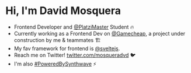 # Hi, I'm David Mosquera

- Frontend Developer and [@PlatziMaster](https://github.com/PlatziMaster) Student 🔥
- Currently working as a Frontend Dev on [@Gamecheap](https://github.com/fresh-xcraping-enchiladas), a project under construction by me & teammates 🏗️
- My fav framework for frontend is [@sveltejs](https://github.com/sveltejs).
- Reach me on Twitter! [twitter.com/mosqueradvd](https://twitter.com/mosqueradvd) 🐦
- I'm also [#PoweredBySynthwave](https://www.youtube.com/watch?v=xdQBN3jhjb8&t=3203s) ⚡
